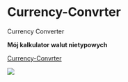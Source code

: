 # Currency-Convrter
Currency Converter

**Mój kalkulator walut nietypowych**

[Currency-Convrter](https://github.com/KamilaPyrda/Currency-Convrter.git)

![](https://github.com/KamilaPyrda/Currency-Convrter/blob/main/images/icon.png?raw=true)
